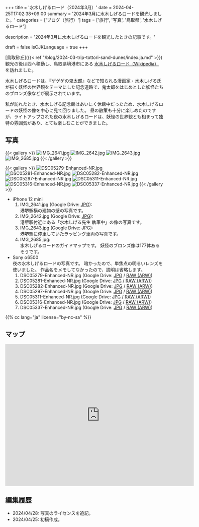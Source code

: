 +++
title = '水木しげるロード（2024年3月）'
date = 2024-04-25T17:02:38+09:00
summary = '2024年3月に水木しげるロードを観光しました。'
categories = ['ブログ（旅行）']
tags = ['旅行', '写真', '鳥取県', '水木しげるロード']

description = '2024年3月に水木しげるロードを観光したときの記事です。'

draft = false
isCJKLanguage = true
+++


[鳥取砂丘]({{< ref "/blog/2024-03-trip-tottori-sand-dunes/index.ja.md" >}}) 観光の後は西へ移動し、鳥取県境港市にある [水木しげるロード（Wikipedia）](https://ja.wikipedia.org/wiki/%E6%B0%B4%E6%9C%A8%E3%81%97%E3%81%92%E3%82%8B%E3%83%AD%E3%83%BC%E3%83%89) を訪れました。

水木しげるロードは、『ゲゲゲの鬼太郎』などで知られる漫画家・水木しげる氏が描く妖怪の世界観をテーマにした記念道路で、鬼太郎をはじめとした妖怪たちのブロンズ像などが展示されています。

私が訪れたとき、水木しげる記念館はあいにく休館中だったため、水木しげるロードの妖怪の像を中心に見て回りました。
昼の散策も十分に楽しめたのですが、ライトアップされた夜の水木しげるロードは、妖怪の世界観とも相まって独特の雰囲気があり、とても楽しむことができました。


## 写真

{{< gallery >}}
  <img src="IMG_2641.jpg" alt="IMG_2641.jpg" class="grid-w33" />
  <img src="IMG_2642.jpg" alt="IMG_2642.jpg" class="grid-w33" />
  <img src="IMG_2643.jpg" alt="IMG_2643.jpg" class="grid-w33" />
  <img src="IMG_2685.jpg" alt="IMG_2685.jpg" class="grid-w60" />
{{< /gallery >}}

{{< gallery >}}
  <img src="DSC05279-Enhanced-NR.jpg" alt="DSC05279-Enhanced-NR.jpg" class="grid-w33" />
  <img src="DSC05281-Enhanced-NR.jpg" alt="DSC05281-Enhanced-NR.jpg" class="grid-w33" />
  <img src="DSC05282-Enhanced-NR.jpg" alt="DSC05282-Enhanced-NR.jpg" class="grid-w66" />
  <img src="DSC05297-Enhanced-NR.jpg" alt="DSC05297-Enhanced-NR.jpg" class="grid-w33" />
  <img src="DSC05311-Enhanced-NR.jpg" alt="DSC05311-Enhanced-NR.jpg" class="grid-w33" />
  <img src="DSC05316-Enhanced-NR.jpg" alt="DSC05316-Enhanced-NR.jpg" class="grid-w66" />
  <img src="DSC05337-Enhanced-NR.jpg" alt="DSC05337-Enhanced-NR.jpg" class="grid-w33" />
{{< /gallery >}}


- iPhone 12 mini
    1. IMG\_2641.jpg (Google Drive: [JPG](https://drive.google.com/file/d/1PvcxTm7Fxf8hdYekzNgH4AwJjqJ5Nn9P/view?usp=drive_link)):  
       港堺駅横の建物の壁の写真です。
    1. IMG\_2642.jpg (Google Drive: [JPG](https://drive.google.com/file/d/1ZDrZ0WtA9S2iYa5yMqJKwyeS-Ow2DLPl/view?usp=drive_link)):  
       港堺駅付近にある「水木しげる先生 執筆中」の像の写真です。
    1. IMG\_2643.jpg (Google Drive: [JPG](https://drive.google.com/file/d/19ofOuepoGBIkQLpqa70ddkPN1o1xQSq0/view?usp=drive_link)):  
       港堺駅に停車していたラッピング車両の写真です。
    1. IMG\_2685.jpg:  
       水木しげるロードのガイドマップです。
       妖怪のブロンズ像は177体あるそうです。
- Sony α6500  
  夜の水木しげるロードの写真です。
  暗かったので、単焦点の明るいレンズを使いました。
  作品名をメモしてなかったので、説明は省略します。
    1. DSC05279-Enhanced-NR.jpg (Google Drive: [JPG](https://drive.google.com/file/d/1yBAdXle0ciN1U-AbrtMLYC0Z7ReKnyEe/view?usp=drive_link) / [RAW (ARW)](https://drive.google.com/file/d/1kiaHtx1p8hmOHLx5WqWhDI-qErGvnggv/view?usp=drive_link))
    1. DSC05281-Enhanced-NR.jpg (Google Drive: [JPG](https://drive.google.com/file/d/1QzPo9u4tfhDjXtzrIj1UMw4yF_iWEuL0/view?usp=drive_link) / [RAW (ARW)](https://drive.google.com/file/d/11h9QBPIWA_enaqKktB46ppkf9Y5pBHH9/view?usp=drive_link))
    1. DSC05282-Enhanced-NR.jpg (Google Drive: [JPG](https://drive.google.com/file/d/1i-vB2cq3-6N5-4N2Nwv3M_fkk6kgn2MP/view?usp=drive_link) / [RAW (ARW)](https://drive.google.com/file/d/1gRmOY6cMgcmC9h-eoGsSQRZw6I-of5Xy/view?usp=drive_link))
    1. DSC05297-Enhanced-NR.jpg (Google Drive: [JPG](https://drive.google.com/file/d/1Nt1CDZNvG0j1dGaMTrrfcpuv3JhY92Yc/view?usp=drive_link) / [RAW (ARW)](https://drive.google.com/file/d/1Aiz6F0WNPRkfxS_18AGtdhle6jpU-Nua/view?usp=drive_link))
    1. DSC05311-Enhanced-NR.jpg (Google Drive: [JPG](https://drive.google.com/file/d/1m5fdoJ70qDlC2BFd6m4BVLWsXHqcFZTL/view?usp=drive_link) / [RAW (ARW)](https://drive.google.com/file/d/1E9fL5cw2tnPn5IBifhvNDdpA_QtWpJ_Q/view?usp=drive_link))
    1. DSC05316-Enhanced-NR.jpg (Google Drive: [JPG](https://drive.google.com/file/d/1M2qXa4iHWwGJDxjBQboblW7iSO87SNr3/view?usp=drive_link) / [RAW (ARW)](https://drive.google.com/file/d/1d-nihWGEvnxIPaqLljY3Vsg0ZA2rXb12/view?usp=drive_link))
    1. DSC05337-Enhanced-NR.jpg (Google Drive: [JPG](https://drive.google.com/file/d/1pS84fMhAUGvUepLfAMLWz53iFkZVCZyO/view?usp=drive_link) / [RAW (ARW)](https://drive.google.com/file/d/1KIaVNSF5H_Y6PmtgN4f_SACR-SOQQSju/view?usp=drive_link))


{{% cc lang="ja" license="by-nc-sa" %}}


## マップ

<iframe src="https://www.google.com/maps/embed?pb=!1m18!1m12!1m3!1d3246.3502335926387!2d133.22124177651676!3d35.545051537441516!2m3!1f0!2f0!3f0!3m2!1i1024!2i768!4f13.1!3m3!1m2!1s0x355655b2bc947ee5%3A0xc9cde9852f230188!2sMizuki%20Shigeru%20Road!5e0!3m2!1sen!2sjp!4v1714035631703!5m2!1sen!2sjp" width="600" height="450" style="border:0;" allowfullscreen="" loading="lazy" referrerpolicy="no-referrer-when-downgrade"></iframe>


## 編集履歴

- 2024/04/28: 写真のライセンスを追記。
- 2024/04/25: 初稿作成。



